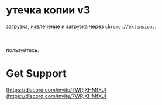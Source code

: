 # утечка копии v3

загрузка, извлечение и загрузка через `chrome://extensions`.

<br/><br/>
пользуйтесь.

# Get Support
[https://discord.com/invite/7WRjXHMfXJ](https://discord.com/invite/7WRjXHMfXJ)
